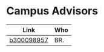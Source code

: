 # Campus Advisors



| Link                                                                                    | Who    |
|-------------------------------------------------------------------------------------|--------|
| [b300098957](https://github.com/Campus-Advisors/campus-advisor-training-b300098957) | BR.    |

